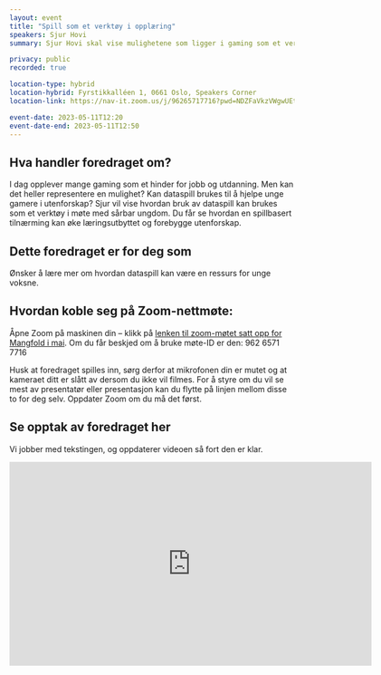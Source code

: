 ```yaml
---
layout: event
title: "Spill som et verktøy i opplæring"
speakers: Sjur Hovi
summary: Sjur Hovi skal vise mulighetene som ligger i gaming som et verktøy i kvalifisering av ungdom og unge voksne.

privacy: public
recorded: true

location-type: hybrid
location-hybrid: Fyrstikkalléen 1, 0661 Oslo, Speakers Corner
location-link: https://nav-it.zoom.us/j/96265717716?pwd=NDZFaVkzVWgwUEtDNGR0djNJMXB6UT09

event-date: 2023-05-11T12:20
event-date-end: 2023-05-11T12:50
---
```

## Hva handler foredraget om?
I dag opplever mange gaming som et hinder for jobb og utdanning. Men kan det heller representere en mulighet? Kan dataspill brukes til å hjelpe unge gamere i utenforskap? 
Sjur vil vise hvordan bruk av dataspill kan brukes som et verktøy i møte med sårbar ungdom. Du får se hvordan en spillbasert tilnærming kan øke læringsutbyttet og forebygge utenforskap.

## Dette foredraget er for deg som
Ønsker å lære mer om hvordan dataspill kan være en ressurs for unge voksne.

## Hvordan koble seg på Zoom-nettmøte:
Åpne Zoom på maskinen din – klikk på [lenken til zoom-møtet satt opp for Mangfold i mai](https://nav-it.zoom.us/j/96265717716?pwd=NDZFaVkzVWgwUEtDNGR0djNJMXB6UT09). Om du får beskjed om å bruke møte-ID er den: 962 6571 7716

Husk at foredraget spilles inn, sørg derfor at mikrofonen din er mutet og at kameraet ditt er slått av dersom du ikke vil filmes. 
For å styre om du vil se mest av presentatør eller presentasjon kan du flytte på linjen mellom disse to for deg selv.
Oppdater Zoom om du må det først.

## Se opptak av foredraget her
Vi jobber med tekstingen, og oppdaterer videoen så fort den er klar.

<iframe title="Video: Spill som et verktøy i opplæring med Sjur Hovi" src="https://video.qbrick.com/play2/embed/qbrick-player?accountId=763558&mediaId=9817a978-8861-4d42-8fac-029d0fe82bf2&configId=qbrick-player&pageStyling=adaptive&autoplay=false&repeat=false&sharing=true&download=false&volume" allowFullScreen="true" frameborder="0" border="0" height="360" width="640"></iframe>
